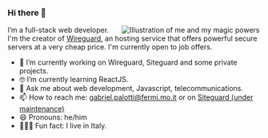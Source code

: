 ### Hi there 👋

<img align="right" src="https://i.imgur.com/HtydNWd.jpg" alt="Illustration of me and my magic powers"/>

I’m a full-stack web developer. I'm the creator of [Wireguard](wireguard.pw), an hosting service that offers powerful secure servers at a very cheap price. I'm currently open to job offers. 

- 📱  I’m currently working on Wireguard, Siteguard and some private projects.
- 🤓 I’m currently learning ReactJS.
- 💬  Ask me about web development, Javascript, telecommunications.
- 📫  How to reach me: gabriel.palotti@fermi.mo.it or on [Siteguard (under maintenance)](#)
- 😄  Pronouns: he/him
- 🚴🏽‍♀️  Fun fact: I live in Italy.
